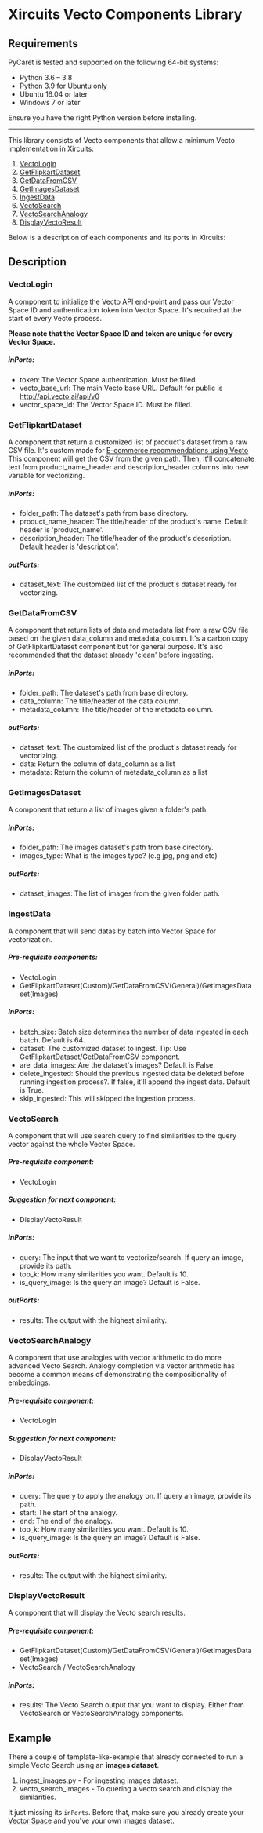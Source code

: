 # Xircuits Vecto Components Library

## Requirements

PyCaret is tested and supported on the following 64-bit systems:
- Python 3.6 – 3.8
- Python 3.9 for Ubuntu only
- Ubuntu 16.04 or later
- Windows 7 or later

Ensure you have the right Python version before installing.

--- 

This library consists of Vecto components that allow a minimum Vecto implementation in Xircuits:

1. [VectoLogin](#vectologin)
2. [GetFlipkartDataset](#getflipkartdataset)
3. [GetDataFromCSV](#getdatafromcsv)
4. [GetImagesDataset](#getimagesdataset)
5. [IngestData](#ingestdata)
6. [VectoSearch](#vectosearch)
7. [VectoSearchAnalogy](#vectosearchanalogy)
8. [DisplayVectoResult](#displayvectoresult)

Below is a description of each components and its ports in Xircuits:

## Description
### VectoLogin

A component to initialize the Vecto API end-point and pass our Vector Space ID and authentication token into Vector Space. It's required at the start of every Vecto process.

**Please note that the Vector Space ID and token are unique for every Vector Space.**

##### inPorts:
- token: The Vector Space authentication. Must be filled.
- vecto_base_url: The main Vecto base URL. Default for public is http://api.vecto.ai/api/v0
- vector_space_id: The Vector Space ID. Must be filled.

### GetFlipkartDataset

A component that return a customized list of product's dataset from a raw CSV file.
It's custom made for [E-commerce recommendations using Vecto](https://docs.vecto.ai/docs/tutorial/tutorial_ecommerce/#dataset)
This component will get the CSV from the given path. Then, it'll concatenate text from product_name_header and description_header columns into new variable for vectorizing.

##### inPorts:
- folder_path: The dataset's path from base directory.
- product_name_header: The title/header of the product's name. Default header is 'product_name'.
- description_header: The title/header of the product's description. Default header is 'description'.

##### outPorts:
- dataset_text: The customized list of the product's dataset ready for vectorizing.

### GetDataFromCSV

A component that return lists of data and metadata list from a raw CSV file based on the given data_column and metadata_column. 
It's a carbon copy of GetFlipkartDataset component but for general purpose. 
It's also recommended that the dataset already 'clean' before ingesting.

##### inPorts:
- folder_path: The dataset's path from base directory.
- data_column: The title/header of the data column. 
- metadata_column: The title/header of the metadata column. 

##### outPorts:
- dataset_text: The customized list of the product's dataset ready for vectorizing.
- data: Return the column of data_column as a list
- metadata: Return the column of metadata_column as a list

### GetImagesDataset

A component that return a list of images given a folder's path.

##### inPorts:
- folder_path: The images dataset's path from base directory.
- images_type: What is the images type? (e.g jpg, png and etc)

##### outPorts:
- dataset_images: The list of images from the given folder path.

### IngestData

A component that will send datas by batch into Vector Space for vectorization.

##### Pre-requisite components:
- VectoLogin
- GetFlipkartDataset(Custom)/GetDataFromCSV(General)/GetImagesDataset(Images)

##### inPorts:
- batch_size: Batch size determines the number of data ingested in each batch. Default is 64.
- dataset: The customized dataset to ingest. Tip: Use GetFlipkartDataset/GetDataFromCSV component.
- are_data_images: Are the dataset's images? Default is False.
- delete_ingested: Should the previous ingested data be deleted before running ingestion process?. If false, it'll append the ingest data. Default is True.
- skip_ingested: This will skipped the ingestion process.

### VectoSearch

A component that will use search query to find similarities to the query vector against the whole Vector Space.

##### Pre-requisite component:
- VectoLogin

##### Suggestion for next component:
- DisplayVectoResult

##### inPorts:
- query: The input that we want to vectorize/search. If query an image, provide its path.
- top_k: How many similarities you want. Default is 10.
- is_query_image: Is the query an image? Default is False.

##### outPorts:
- results: The output with the highest similarity.

### VectoSearchAnalogy

A component that use analogies with vector arithmetic to do more advanced Vecto Search. 
Analogy completion via vector arithmetic has become a common means of demonstrating the compositionality of embeddings. 

##### Pre-requisite component:
- VectoLogin

##### Suggestion for next component:
- DisplayVectoResult

##### inPorts:
- query: The query to apply the analogy on. If query an image, provide its path.
- start: The start of the analogy.
- end: The end of the analogy.
- top_k: How many similarities you want. Default is 10.
- is_query_image: Is the query an image? Default is False.

##### outPorts:
- results: The output with the highest similarity.

### DisplayVectoResult

A component that will display the Vecto search results.

##### Pre-requisite component:
- GetFlipkartDataset(Custom)/GetDataFromCSV(General)/GetImagesDataset(Images)
- VectoSearch / VectoSearchAnalogy

##### inPorts:
- results: The Vecto Search output that you want to display. Either from VectoSearch or VectoSearchAnalogy components.

## Example

There a couple of template-like-example that already connected to run a simple Vecto Search using an **images dataset**. 

1. ingest_images.py - For ingesting images dataset.
2. vecto_search_images - To quering a vecto search and display the similarities.

It just missing  its `inPorts`. Before that, make sure you already create your [Vector Space](https://docs.vecto.ai/docs/tutorial/hello_world#make-a-vector-space) and you've your own images dataset.